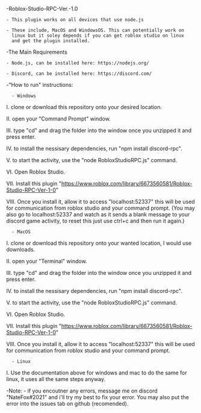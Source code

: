 -Roblox-Studio-RPC-Ver.-1.0

    - This plugin works on all devices that use node.js

    - These include, MacOS and WindowsOS. This can potentially work on
      linux but it soley depends if you can get roblox studio on linux
      and get the plugin installed.
      
-The Main Requirements

    - Node.js, can be installed here: https://nodejs.org/

    - Discord, can be installed here: https://discord.com/

-"How to run" instructions:

      - Windows

I. clone or download this repository onto your desired location.

II. open your "Command Prompt" window.

III. type "cd" and drag the folder into the window once you unzipped it and press enter.

IV. to install the nessisary dependencies, run "npm install discord-rpc".

V. to start the activity, use the "node RobloxStudioRPC.js" command.

VI. Open Roblox Studio.

VII. Install this plugin "https://www.roblox.com/library/6673560581/Roblox-Studio-RPC-Ver-1-0"

VIII. Once you install it, allow it to access "localhost:52337" this will be used for communication
   from roblox studio and your command prompt. (You may also go to localhost:52337 and watch as 
   it sends a blank message to your discord game activity, to reset this just use ctrl+c and then 
   run it again.)

      - MacOS

I. clone or download this repository onto your wanted location, I would use downloads.

II. open your "Terminal" window.

III. type "cd" and drag the folder into the window once you unzipped it and press enter.

IV. to install the nessisary dependencies, run "npm install discord-rpc".

V. to start the activity, use the "node RobloxStudioRPC.js" command.

VI. Open Roblox Studio.

VII. Install this plugin "https://www.roblox.com/library/6673560581/Roblox-Studio-RPC-Ver-1-0"

VIII. Once you install it, allow it to access "localhost:52337" this will be used for communication
   from roblox studio and your command prompt.

      - Linux
I. Use the documentation above for windows and mac to do the same for linux, it uses all the same 
   steps anyway.

-Note: 
    - if you encoutner any errors, message me on discord "NateFox#2021" and i'll try my best
      to fix your error. You may also put the error into the issues tab on github (recomended).
